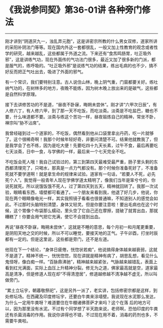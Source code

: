 # 《我说参同契》第36-01讲 各种旁门修法

------

刚才讲到“阴道厌九一，浊乱弄元胞”，这是讲密宗所教的什么男女双修，道家所讲的采阳补阴法门等等。现在国内外这一套都很乱，一般又加上性教育的观念或者性学的研究，越来越乱，这些都属于外道之流。下来还有“食炁鸣肠胃，吐正吸外邪”，这是讲练气功，现在外面传的气功法门很多，最近又加了很多新的门派，都是服气的，练呼吸的。“吐正吸外邪”是说练气功的结果，练出毛病的也不少，搞不好反而把正气吐出去，吸进了外面的邪气。

有一个常识，我们要特别注意。古人说住山林，晚上阴气重，门窗都要关好。练吐纳气功的，在树林多的地方，夜晚不能练，因为树木晚上放出来的是碳气，这些都是自然科学原理。

接下去讲修苦功的不是道，“昼夜不卧寐，晦朔未尝休”。刚才讲“六甲次日辰”，有人修六丁，有人修六甲，到了那一天不吃饭，而吃淡斋。淡斋是不吃盐巴，糖也不要，什么味道都不要。淡斋与练这个苦功一样，昼夜锻炼自己的精神，常坐不卧，禅宗叫“胁不沾席”。

我曾经碰到过一个道家的，不吃饭，偶然看到他从口袋里拿出丹药，吃一片就够了。这个很稀奇啊！我那个时候年轻好奇，非要问清楚不可。结果他就教我了，但是我学会了也不练，因为是吃大便！先要吃四十九天长素，过午不食，最后再要吃七天淡斋，日中一食，与学佛的一样，最后来一个七天完全不吃。

不吃饭会死人哦！我自己试验过的，第三到第四天最难受最严重，肠子里头剩的东西都清理完了，只喝水，那真是一点力气都没有。那个时候你准备死好了，不准备死就不要学道啊！就是拿生命的规律来试验。道家有一句话，“若要人不死，必先死个人”。我觉得一般青年人现在学佛学道太精明了，像我们当年是笨兮兮的，你说死就死。所以说饿饭饿不死人，过了第四天到五天，精神就回转了。我那一次试验，眼睛看东西，墙壁都可看通了。一个朋友来看到我，他退了好几步，他说，你现在两个眼睛像电光一样，其实我照镜子看看也很普通嘛，不知道别人的感觉会如此。不过那时头脑特别清楚，身体又轻灵。但是你要注意啦！要出毛病也在这个时候，这个胃像个布袋那么蠕动，里头空了它自己还在摩擦，搓破了就胃出血，那就糟糕了！你要会用气把它充满，使它不会搓到出血。

再说“昼夜不卧寐，晦朔未尝休”，这就是不睡的意思，每个月初一和月尾更重要，是阴阳天地之交的时候，所以不可以睡觉，要接天地的正气。子午卯酉，打坐时辰都有一定的。但是这里说，这些都是旁门，还不是左道。

他现在下一个结论，“身体日疲倦，恍惚状若痴”，他说搞得身体越来越衰弱，这就不是道了。精神不统一，恍恍惚惚，现在讲就是精神有病了，胡思乱想，看见什么鬼怪呀，像白痴一样。“百脉鼎沸驰”，精神越来越紧张，气脉越来越错乱，表面上看到红光满面，实际上血压上升精神分裂。修无为之道，佛家最高就是空，道家最高是清净，但是修道人现在却“不得清澄居”，修道越修越不清净越不虚无，所以叫做旁门。

“累土立坛宇，朝暮敬祭祀”，这是另外一派了，老实讲，包括修密宗都是这样，到处修坛场。在西藏及印度修坛宇，还要白牛粪来涂墙壁。我说现在水泥那么发达，为什么一定用牛粪呀？难道要住在牛棚诸佛菩萨才来吗？这个在落 后的地方可以，因为那里没有水泥。不过有个同学想了半天跑来说，老师啊，恐怕印度的牛粪还有杀菌消毒的作用。我说你讲得也不错，不过现在用不着，消毒的药剂也多，不需要牛粪啦。